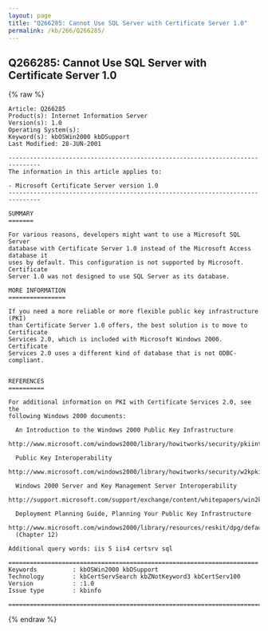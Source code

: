 ```yaml
---
layout: page
title: "Q266285: Cannot Use SQL Server with Certificate Server 1.0"
permalink: /kb/266/Q266285/
---
```


## Q266285: Cannot Use SQL Server with Certificate Server 1.0

{% raw %}

	Article: Q266285
	Product(s): Internet Information Server
	Version(s): 1.0
	Operating System(s): 
	Keyword(s): kbOSWin2000 kbDSupport
	Last Modified: 28-JUN-2001
	
	-------------------------------------------------------------------------------
	The information in this article applies to:
	
	- Microsoft Certificate Server version 1.0 
	-------------------------------------------------------------------------------
	
	SUMMARY
	=======
	
	For various reasons, developers might want to use a Microsoft SQL Server
	database with Certificate Server 1.0 instead of the Microsoft Access database it
	uses by default. This configuration is not supported by Microsoft. Certificate
	Server 1.0 was not designed to use SQL Server as its database.
	
	MORE INFORMATION
	================
	
	If you need a more reliable or more flexible public key infrastructure (PKI)
	than Certificate Server 1.0 offers, the best solution is to move to Certificate
	Services 2.0, which is included with Microsoft Windows 2000. Certificate
	Services 2.0 uses a different kind of database that is not ODBC-compliant.
	
	
	REFERENCES
	==========
	
	For additional information on PKI with Certificate Services 2.0, see the
	following Windows 2000 documents:
	
	  An Introduction to the Windows 2000 Public Key Infrastructure
	  http://www.microsoft.com/windows2000/library/howitworks/security/pkiintro.asp
	
	  Public Key Interoperability
	  http://www.microsoft.com/windows2000/library/howitworks/security/w2kpkint.asp
	
	  Windows 2000 Server and Key Management Server Interoperability
	  http://support.microsoft.com/support/exchange/content/whitepapers/win2k_kms.doc
	
	  Deployment Planning Guide, Planning Your Public Key Infrastructure
	  http://www.microsoft.com/windows2000/library/resources/reskit/dpg/default.asp
	  (Chapter 12)
	
	Additional query words: iis 5 iis4 certsrv sql
	
	======================================================================
	Keywords          : kbOSWin2000 kbDSupport 
	Technology        : kbCertServSearch kbZNotKeyword3 kbCertServ100
	Version           : :1.0
	Issue type        : kbinfo
	
	=============================================================================
	

{% endraw %}
